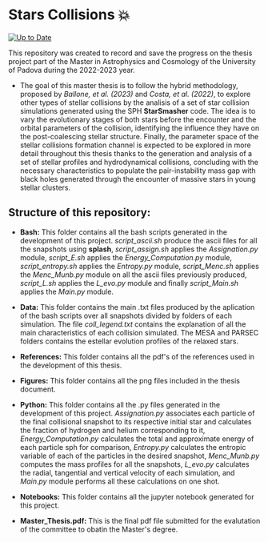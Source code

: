 # Stars Collisions  :collision:

[![Up to Date](https://github.com/ikatyang/emoji-cheat-sheet/workflows/Up%20to%20Date/badge.svg)](https://github.com/JuanManuelPacheco/Star_Collisions/actions)

This repository was created to record and save the progress on the thesis project part of the Master in Astrophysics and Cosmology of the University of Padova during the 2022-2023 year.

* The goal of this master thesis is to follow the hybrid methodology, proposed by *Ballone, et al. (2023)* and *Costa, et al. (2022)*, to explore other types of stellar collisions by the analisis of a set of star collision simulations generated using the SPH **StarSmasher** code. The idea is to vary the evolutionary stages of both stars before the encounter and the orbital parameters of the collision, identifying the influence they have on the post-coalescing stellar structure. Finally, the parameter space of the stellar collisions formation channel is expected to be explored in more detail throughout this thesis thanks to the generation and analysis of a set of stellar profiles and hydrodynamical collisions, concluding with the necessary characteristics to populate the pair-instability mass gap with black holes generated through the encounter of massive stars in young stellar clusters.

## Structure of this repository:

* **Bash:** This folder contains all the bash scripts generated in the development of this project. *script_ascii.sh* produce the ascii files for all the snapshots using **splash**, *script_assign.sh* applies the *Assignation.py* module, *script_E.sh* applies the *Energy_Computation.py* module,  *script_entropy.sh* applies the *Entropy.py* module, *script_Menc.sh* applies the *Menc_Munb.py* module on all the ascii files previously produced, *script_L.sh* applies the *L_evo.py* module and finally *script_Main.sh* applies the *Main.py* module.  

* **Data:** This folder contains the main .txt files produced by the aplication of the bash scripts over all snapshots divided by folders of each simulation. The file *coll_legend.txt* contains the explanation of all the main characteristics of each collision simulated. The MESA and PARSEC folders contains the estellar evolution profiles of the relaxed stars.

* **References:** This folder contains all the pdf's of the references used in the development of this thesis.

* **Figures:** This folder contains all the png files included in the thesis document.

* **Python:** This folder contains all the .py files generated in the development of this project. *Assignation.py* associates each particle of the final collisional snapshot to its respective initial star and calculates the fraction of hydrogen and helium corresponding to it, *Energy_Computation.py* calculates the total and approximate energy of each particle sph for comparison, *Entropy.py* calculates the entropic variable of each of the particles in the desired snapshot,  *Menc_Munb.py* computes the mass profiles for all the snapshots, *L_evo.py* calculates the radial, tangential and vertical velocity of each simulation, and *Main.py* module performs all these calculations on one shot.  

* **Notebooks:** This folder contains all the  jupyter notebook generated for this project.
  
* **Master_Thesis.pdf:** This is the final pdf file submitted for the evalutation of the committee to obatin the Master's degree.
